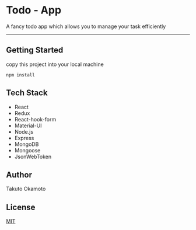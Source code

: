 # Todo - App
A fancy todo app which allows you to manage your task efficiently

---
## Getting Started
copy this project into your local machine
```
npm install
```

## Tech Stack
- React
- Redux
- React-hook-form
- Material-UI
- Node.js
- Express
- MongoDB
- Mongoose
- JsonWebToken

## Author
Takuto Okamoto

## License
[MIT](https://choosealicense.com/licenses/mit/)